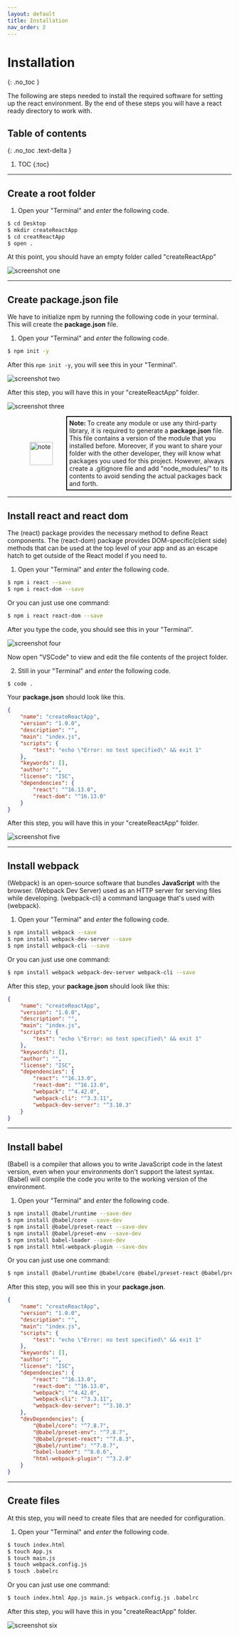 ```yaml
---
layout: default
title: Installation
nav_order: 2
---
```


# Installation
{: .no_toc }

The following are steps needed to install the required software for setting up the react environment. By the end of these steps you will have a react ready directory to work with.


## Table of contents
{: .no_toc .text-delta }

1. TOC
{:toc}

---

<!-- <div style="margin-left: 50px; display: flex; align-items: center;">
    <img src="https://raw.githubusercontent.com/dmitrymatio/setupReactDocs/gh-pages/docs/img/iconfinder_v-31_3162614.png"
      alt="note"
      style=" margin-right: 30px; width: 52px;" />
      <article style="border: 2px solid black; box-sizing: border-box; padding: 5px;"> <strong>Note: </strong>The following step requires you to have basic knowledge about HTML CSS and Javascript. Moreover, a basic understanding of ES6 features, such as let, const, arrow function.</article>
</div> -->


## Create a root folder

1. Open your "Terminal" and *enter* the following code.
 
```bash
$ cd Desktop
$ mkdir createReactApp
$ cd creatReactApp
$ open .
```

At this point, you should have an empty folder called "createReactApp"

![screenshot one](./img/1.png)

--- 

## Create **package.json** file

We have to initialize npm by running the following code in your terminal. 
This will create the **package.json** file.

1. Open your "Terminal" and *enter* the following code.

```bash
$ npm init -y
```

After this `npm init -y`, you will see this in your "Terminal".

![screenshot two](./img/2.png)

After this step, you will have this in your "createReactApp" folder.

![screenshot three](./img/3.png)

<div style="margin-left: 50px; display: flex; align-items: center;">
    <img src="https://raw.githubusercontent.com/dmitrymatio/setupReactDocs/gh-pages/docs/img/iconfinder_v-31_3162614.png"
      alt="note"
      style=" margin-right: 30px; width: 52px;" />
      <article style="border: 2px solid black; box-sizing: border-box; padding: 5px;"> <strong>Note: </strong>To create any module or use any third-party library, it is required to generate a <strong>package.json</strong> file. This file contains a version of the module that you installed before. Moreover, if you want to share your folder with the other developer, they will know what packages you used for this project. However, always create a .gitignore file and add "node_modules/" to its contents to avoid sending the actual packages back and forth.</article>
</div>

---

## Install **react** and **react dom**

The (react) package provides the necessary method to define React components.
The (react-dom) package provides DOM-specific(client side) methods that can be used at the top level of your app and as an escape hatch to get outside of the React model if you need to. 

1. Open your "Terminal" and *enter* the following code.

```bash
$ npm i react --save
$ npm i react-dom --save
```

Or you can just use one command:

```bash 
$ npm i react react-dom --save
```

After you type the code, you should see this in your "Terminal".

![screenshot four](./img/4.png)

Now open "VSCode" to view and edit the file contents of the project folder.

2. Still in your "Terminal" and *enter* the following code.

```bash
$ code .
```

Your **package.json** should look like this.

```json
{
	"name": "createReactApp",
	"version": "1.0.0",
	"description": "",
	"main": "index.js",
	"scripts": {
		"test": "echo \"Error: no test specified\" && exit 1"
	},
	"keywords": [],
	"author": "",
	"license": "ISC",
	"dependencies": {
		"react": "^16.13.0",
		"react-dom": "^16.13.0"
	}
}
```

After this step, you will have this in your "createReactApp" folder.

![screenshot five](./img/5.png)

---

## Install **webpack**

(Webpack) is an open-source software that bundles **JavaScript** with the browser. (Webpack Dev Server) used as an HTTP server for serving files while developing. (webpack-cli) a command language that's used with (webpack).

1. Open your "Terminal" and *enter* the following code.
 
```bash
$ npm install webpack --save
$ npm install webpack-dev-server --save
$ npm install webpack-cli --save
```

Or you can just use one command:

```bash
$ npm install webpack webpack-dev-server webpack-cli --save
```

After this step, your **package.json** should look like this:

```json
{
	"name": "createReactApp",
	"version": "1.0.0",
	"description": "",
	"main": "index.js",
	"scripts": {
		"test": "echo \"Error: no test specified\" && exit 1"
	},
	"keywords": [],
	"author": "",
	"license": "ISC",
	"dependencies": {
		"react": "^16.13.0",
		"react-dom": "^16.13.0",
		"webpack": "^4.42.0",
		"webpack-cli": "^3.3.11",
		"webpack-dev-server": "^3.10.3"
	}
}
```

---

## Install **babel**

(Babel) is a compiler that allows you to write JavaScript code in the latest version, even when your environments don't support the latest syntax. (Babel) will compile the code you write to the working version of the environment.

1. Open your "Terminal" and *enter* the following code.

```bash
$ npm install @babel/runtime --save-dev
$ npm install @babel/core --save-dev
$ npm install @babel/preset-react --save-dev
$ npm install @babel/preset-env --save-dev
$ npm install babel-loader --save-dev
$ npm install html-webpack-plugin --save-dev
```

Or you can just use one command:

```bash 
$ npm install @babel/runtime @babel/core @babel/preset-react @babel/preset-env babel-loader html-webpack-plugin --save-dev
```

After this step, you will see this in your **package.json**.
```json
{
	"name": "createReactApp",
	"version": "1.0.0",
	"description": "",
	"main": "index.js",
	"scripts": {
		"test": "echo \"Error: no test specified\" && exit 1"
	},
	"keywords": [],
	"author": "",
	"license": "ISC",
	"dependencies": {
		"react": "^16.13.0",
		"react-dom": "^16.13.0",
		"webpack": "^4.42.0",
		"webpack-cli": "^3.3.11",
		"webpack-dev-server": "^3.10.3"
	},
	"devDependencies": {
		"@babel/core": "^7.8.7",
    	"@babel/preset-env": "^7.8.7",
    	"@babel/preset-react": "^7.8.3",
    	"@babel/runtime": "^7.8.7",
    	"babel-loader": "^8.0.6",
    	"html-webpack-plugin": "^3.2.0"
	}
}

```

---

## Create files

At this step, you will need to create files that are needed for configuration.

1. Open your "Terminal" and *enter* the following code.
 
```bash
$ touch index.html
$ touch App.js
$ touch main.js
$ touch webpack.config.js
$ touch .babelrc
```

Or you can just use one command:

```bash 
$ touch index.html App.js main.js webpack.config.js .babelrc
```

After this step, you will have this in you "createReactApp" folder.

![screenshot six](./img/6.png)

